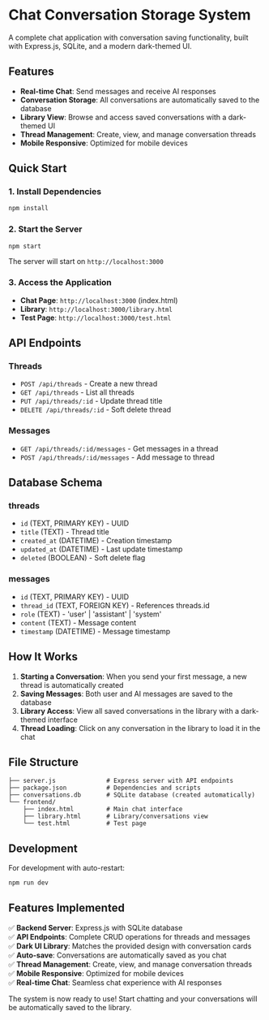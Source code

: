 # Chat Conversation Storage System

A complete chat application with conversation saving functionality, built with Express.js, SQLite, and a modern dark-themed UI.

## Features

- **Real-time Chat**: Send messages and receive AI responses
- **Conversation Storage**: All conversations are automatically saved to the database
- **Library View**: Browse and access saved conversations with a dark-themed UI
- **Thread Management**: Create, view, and manage conversation threads
- **Mobile Responsive**: Optimized for mobile devices

## Quick Start

### 1. Install Dependencies

```bash
npm install
```

### 2. Start the Server

```bash
npm start
```

The server will start on `http://localhost:3000`

### 3. Access the Application

- **Chat Page**: `http://localhost:3000` (index.html)
- **Library**: `http://localhost:3000/library.html`
- **Test Page**: `http://localhost:3000/test.html`

## API Endpoints

### Threads
- `POST /api/threads` - Create a new thread
- `GET /api/threads` - List all threads
- `PUT /api/threads/:id` - Update thread title
- `DELETE /api/threads/:id` - Soft delete thread

### Messages
- `GET /api/threads/:id/messages` - Get messages in a thread
- `POST /api/threads/:id/messages` - Add message to thread

## Database Schema

### threads
- `id` (TEXT, PRIMARY KEY) - UUID
- `title` (TEXT) - Thread title
- `created_at` (DATETIME) - Creation timestamp
- `updated_at` (DATETIME) - Last update timestamp
- `deleted` (BOOLEAN) - Soft delete flag

### messages
- `id` (TEXT, PRIMARY KEY) - UUID
- `thread_id` (TEXT, FOREIGN KEY) - References threads.id
- `role` (TEXT) - 'user' | 'assistant' | 'system'
- `content` (TEXT) - Message content
- `timestamp` (DATETIME) - Message timestamp

## How It Works

1. **Starting a Conversation**: When you send your first message, a new thread is automatically created
2. **Saving Messages**: Both user and AI messages are saved to the database
3. **Library Access**: View all saved conversations in the library with a dark-themed interface
4. **Thread Loading**: Click on any conversation in the library to load it in the chat

## File Structure

```
├── server.js              # Express server with API endpoints
├── package.json           # Dependencies and scripts
├── conversations.db       # SQLite database (created automatically)
└── frontend/
    ├── index.html         # Main chat interface
    ├── library.html       # Library/conversations view
    └── test.html          # Test page
```

## Development

For development with auto-restart:

```bash
npm run dev
```

## Features Implemented

✅ **Backend Server**: Express.js with SQLite database  
✅ **API Endpoints**: Complete CRUD operations for threads and messages  
✅ **Dark UI Library**: Matches the provided design with conversation cards  
✅ **Auto-save**: Conversations are automatically saved as you chat  
✅ **Thread Management**: Create, view, and manage conversation threads  
✅ **Mobile Responsive**: Optimized for mobile devices  
✅ **Real-time Chat**: Seamless chat experience with AI responses  

The system is now ready to use! Start chatting and your conversations will be automatically saved to the library.